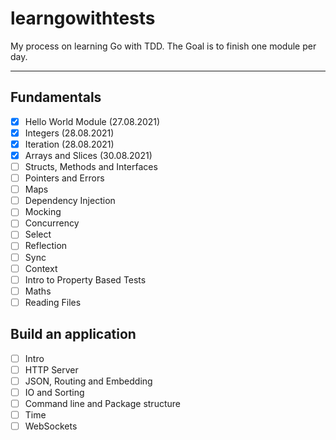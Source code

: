 # learngowithtests

My process on learning Go with TDD. The Goal is to finish one module per day.

---

## Fundamentals

- [x] Hello World Module (27.08.2021)
- [x] Integers (28.08.2021)
- [x] Iteration (28.08.2021)
- [x] Arrays and Slices (30.08.2021)
- [ ] Structs, Methods and Interfaces
- [ ] Pointers and Errors
- [ ] Maps
- [ ] Dependency Injection
- [ ] Mocking
- [ ] Concurrency
- [ ] Select
- [ ] Reflection
- [ ] Sync
- [ ] Context
- [ ] Intro to Property Based Tests
- [ ] Maths
- [ ] Reading Files

## Build an application

- [ ] Intro
- [ ] HTTP Server
- [ ] JSON, Routing and Embedding
- [ ] IO and Sorting
- [ ] Command line and Package structure
- [ ] Time
- [ ] WebSockets
